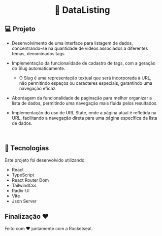 <h1 align="center"> 🎲 DataListing  </h1>

  
## 💻 Projeto 

- Desenvolvimento de uma interface para listagem de dados, concentrando-se na quantidade de vídeos associados a diferentes temas, denominados tags.

- Implementação da funcionalidade de cadastro de tags, com a geração do Slug automaticamente.
    - O Slug é uma representação textual que será incorporada à URL, não permitindo espaços ou caracteres especiais, garantindo uma navegação eficaz.

- Abordagem da funcionalidade de paginação para melhor organizar a lista de dados, permitindo uma navegação mais fluida pelos resultados.
  
- Implementação do uso de URL State, onde a página atual é refletida na URL, facilitando a navegação direta para uma página específica da lista de dados.

<br>

## 🚀 Tecnologias

Este projeto foi desenvolvido utilizando:
- React
- TypeScript
- React Router Dom
- TailwindCss
- Radix-UI
- Vite
- Json Server
  
## Finalização ❤️

Feito com ♥ juntamente com a Rocketseat.
